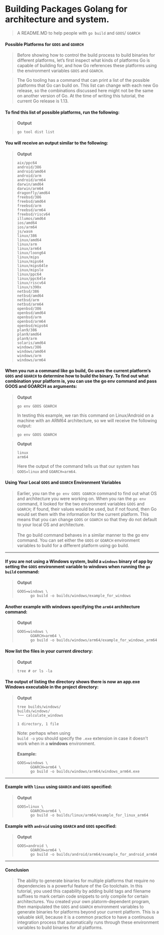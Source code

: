 # Building Packages Golang for architecture and system.
> A README.MD to help people with `go build` and `GOOS`/ `GOARCH`

#### Possible Platforms for `GOOS` and `GOARCH`
> Before showing how to control the build process to build binaries for different platforms, let’s first inspect what kinds of platforms Go is capable of building for, and how Go references these platforms using the environment variables `GOOS` and `GOARCH`.

> The Go tooling has a command that can print a list of the possible platforms that Go can build on. This list can change with each new Go release, so the combinations discussed here might not be the same on another version of Go. At the time of writing this tutorial, the current Go release is 1.13.

#### To find this list of possible platforms, run the following:
> **Output**
> ```
> go tool dist list
> ```

#### You will receive an output similar to the following:
> **Output**
> ```
> aix/ppc64
> android/386
> android/amd64
> android/arm
> android/arm64
> darwin/amd64
> darwin/arm64
> dragonfly/amd64
> freebsd/386
> freebsd/amd64
> freebsd/arm
> freebsd/arm64
> freebsd/riscv64
> illumos/amd64
> ios/amd64
> ios/arm64
> js/wasm
> linux/386
> linux/amd64
> linux/arm
> linux/arm64
> linux/loong64
> linux/mips
> linux/mips64
> linux/mips64le
> linux/mipsle
> linux/ppc64
> linux/ppc64le
> linux/riscv64
> linux/s390x
> netbsd/386
> netbsd/amd64
> netbsd/arm
> netbsd/arm64
> openbsd/386
> openbsd/amd64
> openbsd/arm
> openbsd/arm64
> openbsd/mips64
> plan9/386
> plan9/amd64
> plan9/arm
> solaris/amd64
> windows/386
> windows/amd64
> windows/arm
> windows/arm64
> ```

#### When you run a command like go build, Go uses the current platform’s `GOOS` and `GOARCH` to determine how to build the binary. To find out what combination your platform is, you can use the go env command and pass GOOS and GOARCH as arguments:
> **Output**
> ```
> go env GOOS GOARCH
> ```
> In testing this example, we ran this command on Linux/Android on a machine with an ARM64 architecture, so we will receive the following output:
> ```
> go env GOOS GOARCH
> ```

> **Output**
> ```
> linux
> arm64
> ```
> Here the output of the command tells us that our system has `GOOS=linux` and `GOARCH=arm64`.

#### Using Your Local `GOOS` and `GOARCH` Environment Variables

> Earlier, you ran the `go env GOOS GOARCH` command to find out what OS and architecture you were working on. When you ran the `go env` command, it looked for the two environment variables `GOOS` and `GOARCH`; if found, their values would be used, but if not found, then Go would set them with the information for the current platform. This means that you can change `GOOS` or `GOARCH` so that they do not default to your local OS and architecture. </br><br> The go build command behaves in a similar manner to the go env command. You can set either the `GOOS` or `GOARCH` environment variables to build for a different platform using go build.

-------

#### If you are not using a Windows system, build a `windows` binary of app by setting the `GOOS` environment variable to windows when running the `go build` command:
> **Output**
> ```
> GOOS=windows \
>       go build -o builds/windows/example_for_windows
> ```

#### Another example with windows specifying the `arm64` architecture command:
> **Output**
> ```
> GOOS=windows \
>       GOARCH=arm64 \
>       go build -o builds/windows/arm64/example_for_windows_arm64
> ```

#### Now list the files in your current directory:
> **Output**
> ```
> tree # or ls -la
> ```

#### The output of listing the directory shows there is now an app.exe Windows executable in the project directory:
> **Output**
> ```
> tree builds/windows/
> builds/windows/
> └── calculate_windows
>
> 1 directory, 1 file
> ```
> Note: perhaps when using <br> `build -o` you should specify the `.exe` extension in case it doesn't work when in a **windows** environment. </br> </br> **Example:**
> ```
> GOOS=windows \
>       GOARCH=arm64 \
>       go build -o builds/windows/arm64/windows_arm64.exe
> ```

-------

#### Example with `linux` using `GOARCH` and `GOOS`  specified:
> **Output**
> ```
> GOOS=linux \
>       GOARCH=arm64 \
>       go build -o builds/linux/arm64/example_for_linux_arm64
> ```

#### Example with `android` using `GOARCH` and `GOOS`  specified:
> **Output**
> ```
> GOOS=android \
>       GOARCH=arm64 \
>       go build -o builds/android/arm64/example_for_android_arm64
> ```

-------

#### Conclusion
> The ability to generate binaries for multiple platforms that require no dependencies is a powerful feature of the Go toolchain. In this tutorial, you used this capability by adding build tags and filename suffixes to mark certain code snippets to only compile for certain architectures. You created your own platorm-dependent program, then manipulated the `GOOS` and `GOARCH` environment variables to generate binaries for platforms beyond your current platform. This is a valuable skill, because it is a common practice to have a continuous integration process that automatically runs through these environment variables to build binaries for all platforms.
